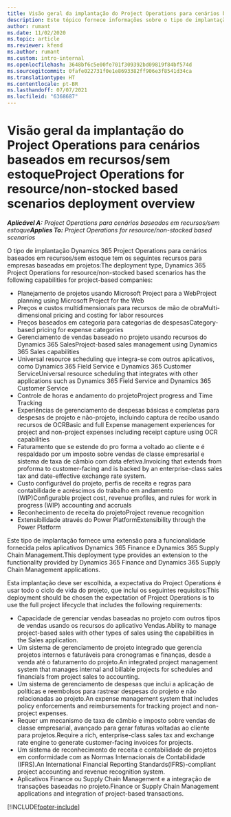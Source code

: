 ```yaml
---
title: Visão geral da implantação do Project Operations para cenários baseados em recursos/sem estoque
description: Este tópico fornece informações sobre o tipo de implantação do Project Operations para cenários baseados em recursos/sem estoque.
author: rumant
ms.date: 11/02/2020
ms.topic: article
ms.reviewer: kfend
ms.author: rumant
ms.custom: intro-internal
ms.openlocfilehash: 3648bf6c5e00fe701f309392bd09819f84bf574d
ms.sourcegitcommit: 0fafe022731f0e1e8693382ff906e3f8541d34ca
ms.translationtype: HT
ms.contentlocale: pt-BR
ms.lasthandoff: 07/07/2021
ms.locfileid: "6368687"
---
```

# <a name="project-operations-for-resourcenon-stocked-based-scenarios-deployment-overview"></a><span data-ttu-id="984ad-103">Visão geral da implantação do Project Operations para cenários baseados em recursos/sem estoque</span><span class="sxs-lookup"><span data-stu-id="984ad-103">Project Operations for resource/non-stocked based scenarios deployment overview</span></span>

<span data-ttu-id="984ad-104">_**Aplicável A:** Project Operations para cenários baseados em recursos/sem estoque_</span><span class="sxs-lookup"><span data-stu-id="984ad-104">_**Applies To:** Project Operations for resource/non-stocked based scenarios_</span></span>

<span data-ttu-id="984ad-105">O tipo de implantação Dynamics 365 Project Operations para cenários baseados em recursos/sem estoque tem os seguintes recursos para empresas baseadas em projetos:</span><span class="sxs-lookup"><span data-stu-id="984ad-105">The deployment type, Dynamics 365 Project Operations for resource/non-stocked based scenarios has the following capabilities for project-based companies:</span></span>

- <span data-ttu-id="984ad-106">Planejamento de projetos usando Microsoft Project para a Web</span><span class="sxs-lookup"><span data-stu-id="984ad-106">Project planning using Microsoft Project for the Web</span></span>
- <span data-ttu-id="984ad-107">Preços e custos multidimensionais para recursos de mão de obra</span><span class="sxs-lookup"><span data-stu-id="984ad-107">Multi-dimensional pricing and costing for labor resources</span></span>
- <span data-ttu-id="984ad-108">Preços baseados em categoria para categorias de despesas</span><span class="sxs-lookup"><span data-stu-id="984ad-108">Category-based pricing for expense categories</span></span>
- <span data-ttu-id="984ad-109">Gerenciamento de vendas baseado no projeto usando recursos do Dynamics 365 Sales</span><span class="sxs-lookup"><span data-stu-id="984ad-109">Project-based sales management using Dynamics 365 Sales capabilities</span></span>
- <span data-ttu-id="984ad-110">Universal resource scheduling que integra-se com outros aplicativos, como Dynamics 365 Field Service e Dynamics 365 Customer Service</span><span class="sxs-lookup"><span data-stu-id="984ad-110">Universal resource scheduling that integrates with other applications such as Dynamics 365 Field Service and Dynamics 365 Customer Service</span></span>
- <span data-ttu-id="984ad-111">Controle de horas e andamento do projeto</span><span class="sxs-lookup"><span data-stu-id="984ad-111">Project progress and Time Tracking</span></span>
- <span data-ttu-id="984ad-112">Experiências de gerenciamento de despesas básicas e completas para despesas de projeto e não-projeto, incluindo captura de recibo usando recursos de OCR</span><span class="sxs-lookup"><span data-stu-id="984ad-112">Basic and full Expense management experiences for project and non-project expenses including receipt capture using OCR capabilities</span></span>
- <span data-ttu-id="984ad-113">Faturamento que se estende do pro forma a voltado ao cliente e é respaldado por um imposto sobre vendas de classe empresarial e sistema de taxa de câmbio com data efetiva.</span><span class="sxs-lookup"><span data-stu-id="984ad-113">Invoicing that extends from proforma to customer-facing and is backed by an enterprise-class sales tax and date-effective exchange rate system.</span></span>
- <span data-ttu-id="984ad-114">Custo configurável do projeto, perfis de receita e regras para contabilidade e acréscimos do trabalho em andamento (WIP)</span><span class="sxs-lookup"><span data-stu-id="984ad-114">Configurable project cost, revenue profiles, and rules for work in progress (WIP) accounting and accruals</span></span>
- <span data-ttu-id="984ad-115">Reconhecimento de receita do projeto</span><span class="sxs-lookup"><span data-stu-id="984ad-115">Project revenue recognition</span></span>
- <span data-ttu-id="984ad-116">Extensibilidade através do Power Platform</span><span class="sxs-lookup"><span data-stu-id="984ad-116">Extensibility through the Power Platform</span></span>

<span data-ttu-id="984ad-117">Este tipo de implantação fornece uma extensão para a funcionalidade fornecida pelos aplicativos Dynamics 365 Finance e Dynamics 365 Supply Chain Management.</span><span class="sxs-lookup"><span data-stu-id="984ad-117">This deployment type provides an extension to the functionality provided by Dynamics 365 Finance and Dynamics 365 Supply Chain Management applications.</span></span>

<span data-ttu-id="984ad-118">Esta implantação deve ser escolhida, a expectativa do Project Operations é usar todo o ciclo de vida do projeto, que inclui os seguintes requisitos:</span><span class="sxs-lookup"><span data-stu-id="984ad-118">This deployment should be chosen the expectation of Project Operations is to use the full project lifecycle that includes the following requirements:</span></span>

- <span data-ttu-id="984ad-119">Capacidade de gerenciar vendas baseadas no projeto com outros tipos de vendas usando os recursos do aplicativo Vendas.</span><span class="sxs-lookup"><span data-stu-id="984ad-119">Ability to manage project-based sales with other types of sales using the capabilities in the Sales application.</span></span>
- <span data-ttu-id="984ad-120">Um sistema de gerenciamento de projeto integrado que gerencia projetos internos e faturáveis para cronogramas e finanças, desde a venda até o faturamento do projeto.</span><span class="sxs-lookup"><span data-stu-id="984ad-120">An integrated project management system that manages internal and billable projects for schedules and financials from project sales to accounting.</span></span>
- <span data-ttu-id="984ad-121">Um sistema de gerenciamento de despesas que inclui a aplicação de políticas e reembolsos para rastrear despesas do projeto e não relacionadas ao projeto.</span><span class="sxs-lookup"><span data-stu-id="984ad-121">An expense management system that includes policy enforcements and reimbursements for tracking project and non-project expenses.</span></span>
- <span data-ttu-id="984ad-122">Requer um mecanismo de taxa de câmbio e imposto sobre vendas de classe empresarial, avançado para gerar faturas voltadas ao cliente para projetos.</span><span class="sxs-lookup"><span data-stu-id="984ad-122">Require a rich, enterprise-class sales tax and exchange rate engine to generate customer-facing invoices for projects.</span></span>
- <span data-ttu-id="984ad-123">Um sistema de reconhecimento de receita e contabilidade de projetos em conformidade com as Normas Internacionais de Contabilidade (IFRS).</span><span class="sxs-lookup"><span data-stu-id="984ad-123">An International Financial Reporting Standards(IFRS)-compliant project accounting and revenue recognition system.</span></span>
- <span data-ttu-id="984ad-124">Aplicativos Finance ou Supply Chain Management e a integração de transações baseadas no projeto.</span><span class="sxs-lookup"><span data-stu-id="984ad-124">Finance or Supply Chain Management applications and integration of project-based transactions.</span></span>


[!INCLUDE[footer-include](../includes/footer-banner.md)]